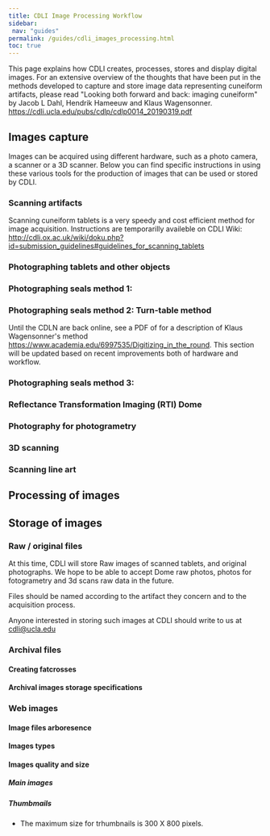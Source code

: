 ```yaml
---
title: CDLI Image Processing Workflow
sidebar:
 nav: "guides"
permalink: /guides/cdli_images_processing.html
toc: true
---
```


This page explains how CDLI creates, processes, stores and display digital images. For an extensive overview of the thoughts that have been put in the methods developed to capture and store image data representing cuneiform artifacts, please read "Looking both forward and back: imaging cuneiform" by Jacob L Dahl, Hendrik Hameeuw and Klaus Wagensonner. https://cdli.ucla.edu/pubs/cdlp/cdlp0014_20190319.pdf 

## Images capture
Images can be acquired using different hardware, such as a photo camera, a scanner or a 3D scanner. Below you can find specific instructions in using these various tools for the production of images that can be used or stored by CDLI.


### Scanning artifacts
Scanning cuneiform tablets is a very speedy and cost efficient method for image acquisition. Instructions are temporarilly availeble on CDLI Wiki: http://cdli.ox.ac.uk/wiki/doku.php?id=submission_guidelines#guidelines_for_scanning_tablets


### Photographing tablets and other objects


### Photographing seals method 1: 


### Photographing seals method 2: Turn-table method
Until the CDLN are back online, see a PDF of for a description of Klaus Wagensonner's method
https://www.academia.edu/6997535/Digitizing_in_the_round. This section will be updated based on recent improvements both of hardware and workflow. 

### Photographing seals method 3: 


### Reflectance Transformation Imaging (RTI) Dome

### Photography for photogrametry


### 3D scanning


### Scanning line art


## Processing of images



## Storage of images

### Raw / original files
At this time, CDLI will store Raw images of scanned tablets, and original photographs. We hope to be able to accept Dome raw photos, photos for fotogrametry and 3d scans raw data in the future.   

Files should be named according to the artifact they concern and to the acquisition process.  

Anyone interested in storing such images at CDLI should write to us at cdli@ucla.edu


### Archival files

#### Creating fatcrosses

#### Archival images storage specifications

### Web images



#### Image files arboresence

#### Images types

#### Images quality and size
##### Main images

##### Thumbmails
- The maximum size for trhumbnails is 300 X 800 pixels.
